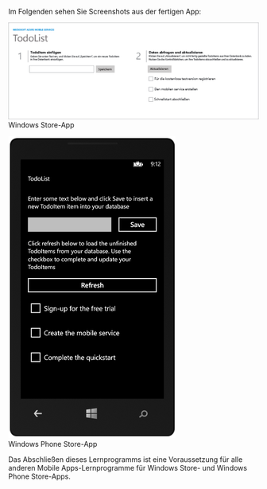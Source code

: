 
Im Folgenden sehen Sie Screenshots aus der fertigen App:

![](./media/app-service-mobile-windows-universal-get-started/mobile-quickstart-completed.png) <br/>Windows Store-App

![](./media/app-service-mobile-windows-universal-get-started/mobile-quickstart-completed-wp8.png) <br/>Windows Phone Store-App

Das Abschließen dieses Lernprogramms ist eine Voraussetzung für alle anderen Mobile Apps-Lernprogramme für Windows Store- und Windows Phone Store-Apps.

<!-----HONumber=Nov15_HO1-->